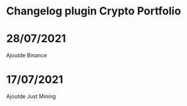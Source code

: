 # Changelog plugin Crypto Portfolio

# 28/07/2021
Ajoutde Binance

# 17/07/2021
Ajoutde Just Mining

